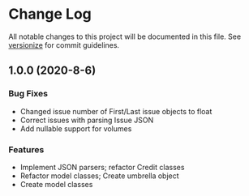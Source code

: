 # Change Log

All notable changes to this project will be documented in this file. See [versionize](https://github.com/saintedlama/versionize) for commit guidelines.

<a name="1.0.0"></a>
## 1.0.0 (2020-8-6)

### Bug Fixes

* Changed issue number of First/Last issue objects to float
* Correct issues with parsing Issue JSON
* Add nullable support for volumes

### Features

* Implement JSON parsers; refactor Credit classes
* Refactor model classes; Create umbrella object
* Create model classes

